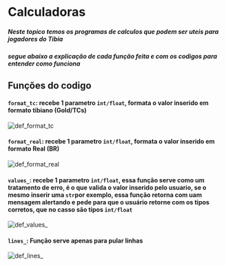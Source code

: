 # Calculadoras
##### Neste topico temos os programas de calculos que podem ser uteis para jogadores do Tibia
##### segue abaixo a explicação de cada função feita e com os codigos para entender como funciona



## Funções do codigo

#### `format_tc`: recebe 1 parametro `int/float`, formata o valor inserido em formato tibiano (Gold/TCs)

![def_format_tc](https://user-images.githubusercontent.com/86204984/222589871-2ae9ea1f-75a8-4259-b08a-dd477e986060.jpg)


#### `format_real`: recebe 1 parametro `int/float`, formata o valor inserido em formato Real (BR)

![def_format_real](https://user-images.githubusercontent.com/86204984/222589882-4395febf-ff32-41ee-8c14-05f3b0554278.jpg)



#### `values_`: recebe 1 parametro `int/float`, essa função serve como um tratamento de erro, é o que valida o valor inserido pelo usuario, se o mesmo inserir uma `str`por exemplo, essa função retorna com uam mensagem alertando e pede para que o usuário retorne com os tipos corretos, que no casso são tipos `int/float`

![def_values_](https://user-images.githubusercontent.com/86204984/222589904-0e84ad7d-f85f-46d5-bc40-e94793557e41.jpg)


#### `lines_`: Função serve apenas para pular linhas 

![def_lines_](https://user-images.githubusercontent.com/86204984/222589910-1047993d-209f-42d6-8367-90aa517167a7.jpg)
